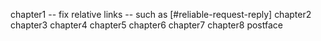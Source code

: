 chapter1 -- fix relative links -- such as [#reliable-request-reply]
chapter2
chapter3
chapter4
chapter5
chapter6
chapter7
chapter8
postface
